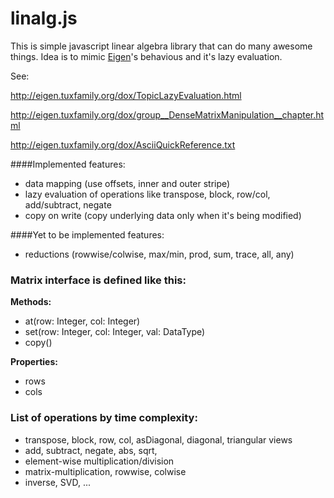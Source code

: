 # linalg.js

This is simple javascript linear algebra library that can do many awesome things. Idea is to mimic [Eigen](http://eigen.tuxfamily.org)'s behavious and it's lazy evaluation.

See:
 
 <http://eigen.tuxfamily.org/dox/TopicLazyEvaluation.html>
 
 <http://eigen.tuxfamily.org/dox/group__DenseMatrixManipulation__chapter.html>
 
 <http://eigen.tuxfamily.org/dox/AsciiQuickReference.txt>

####Implemented features:
 - data mapping (use offsets, inner and outer stripe)
 - lazy evaluation of operations like transpose, block, row/col, add/subtract, negate
 - copy on write (copy underlying data only when it's being modified)
 
####Yet to be implemented features: 
- reductions (rowwise/colwise, max/min, prod, sum, trace, all, any)


### Matrix interface is defined like this:

__Methods:__
 - at(row: Integer, col: Integer)
 - set(row: Integer, col: Integer, val: DataType)
 - copy()
 
__Properties:__
 - rows
 - cols
 
 
###  List of operations by time complexity:
 - transpose, block, row, col, asDiagonal, diagonal, triangular views
 - add, subtract, negate, abs, sqrt, 
 - element-wise multiplication/division
 - matrix-multiplication, rowwise, colwise
 - inverse, SVD, ...
	
	
